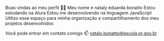 Boas vindas ao meu perfil 💙💙
Meu nome é nataly eduarda bonatto
Estou estudando na Alura
Estou me desenvolvendo na linguagem JavaScript
Utilizo esse espaço para minha organização e compartilhamento dos meu projetos desenvolvidos

Você pode entrar em contato comigo 📫
nataly.bonatto@escola.pr.gov.br













